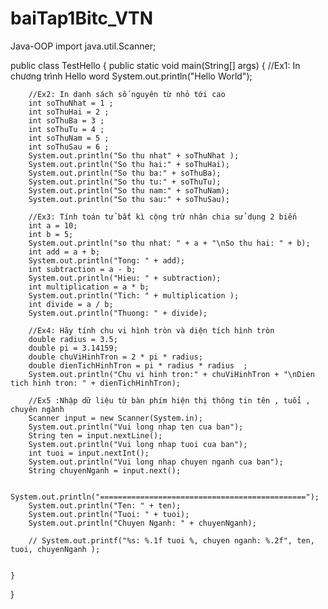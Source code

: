 # baiTap1Bitc_VTN
 Java-OOP
import java.util.Scanner;


public class TestHello {
    public static void main(String[] args) 
    {
        //Ex1: In chương trình Hello word 
        System.out.println("Hello World");

        //Ex2: In danh sách số nguyên từ nhỏ tới cao 
        int soThuNhat = 1 ;
        int soThuHai = 2 ;
        int soThuBa = 3 ; 
        int soThuTu = 4 ; 
        int soThuNam = 5 ; 
        int soThuSau = 6 ; 
        System.out.println("So thu nhat" + soThuNhat );
        System.out.println("So thu hai:" + soThuHai);
        System.out.println("So thu ba:" + soThuBa); 
        System.out.println("So thu tu:" + soThuTu);
        System.out.println("So thu nam:" + soThuNam);
        System.out.println("So thu sau:" + soThuSau);
        
        //Ex3: Tính toán tử bất kì cộng trừ nhân chia sử dụng 2 biến 
        int a = 10;
        int b = 5;
        System.out.println("so thu nhat: " + a + "\nSo thu hai: " + b);
        int add = a + b;
        System.out.println("Tong: " + add);
        int subtraction = a - b;        
        System.out.println("Hieu: " + subtraction);
        int multiplication = a * b;
        System.out.println("Tich: " + multiplication );
        int divide = a / b;
        System.out.println("Thuong: " + divide);

        //Ex4: Hãy tính chu vi hình tròn và diện tích hình tròn 
        double radius = 3.5;
        double pi = 3.14159;
        double chuViHinhTron = 2 * pi * radius;
        double dienTichHinhTron = pi * radius * radius  ; 
        System.out.println("Chu vi hinh tron:" + chuViHinhTron + "\nDien tich hinh tron: " + dienTichHinhTron);

        //Ex5 :Nhập dữ liệu từ bàn phím hiện thị thông tin tên , tuổi , chuyên ngành 
        Scanner input = new Scanner(System.in);
        System.out.println("Vui long nhap ten cua ban");
        String ten = input.nextLine();
        System.out.println("Vui long nhap tuoi cua ban");
        int tuoi = input.nextInt();
        System.out.println("Vui long nhap chuyen nganh cua ban");
        String chuyenNganh = input.next();

        System.out.println("==============================================");
        System.out.println("Ten: " + ten);
        System.out.println("Tuoi: " + tuoi);
        System.out.println("Chuyen Nganh: " + chuyenNganh);
        
        // System.out.printf("%s: %.1f tuoi %, chuyen nganh: %.2f", ten, tuoi, chuyenNganh );


    }
}
